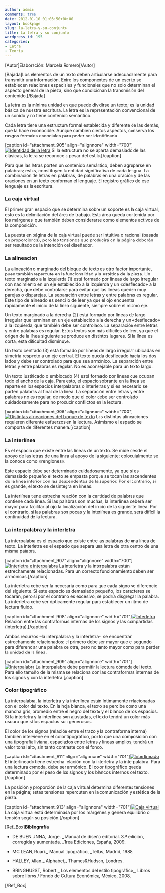 ```yaml
---
author: admin
comments: true
date: 2012-01-10 01:03:50+00:00
layout: bookpage
slug: la-letra-y-su-conjunto
title: La letra y su conjunto
wordpress_id: 195
categories:
- Letra
- Teoría
---
```


[Autor]Elaboración: Marcela Romero[/Autor]

[Bajada]Los elementos de un texto deben articularse adecuadamente para transmitir una información. Entre los componentes de un escrito se establecen relaciones espaciales y funcionales que no solo determinan el aspecto general de la pieza, sino que condicionan la transmisión del contenido.[/Bajada]

La letra es la mínima unidad en que puede dividirse un texto; es la unidad básica de nuestra escritura. La letra es la representación convencional de un sonido y no tiene contenido semántico.

Cada letra tiene una estructura formal establecida y diferente de las demás, que la hace reconocible. Aunque cambien ciertos aspectos, conserva los rasgos formales esenciales para poder ser identificada.

[caption id="attachment_905" align="alignnone" width="700"][![Identidad de la letra](http://www.oert.org/wp-content/uploads/2012/07/T01B_01-letraa_familiasb.jpg)](http://www.oert.org/wp-content/uploads/2012/07/T01B_01-letraa_familiasb.jpg) Si la estructura no se aparta demasiado de las clásicas, la letra se reconoce a pesar del estilo.[/caption]

Para que las letras porten un contenido semántico, deben agruparse en palabras; estas, constituyen la entidad significativa de cada lengua. La combinación de letras en palabras, de palabras en una oración y de las oraciones en un texto conforman el lenguaje. El registro gráfico de ese lenguaje es la escritura.


### La caja virtual


El primer gran espacio que se determina sobre un soporte es la caja virtual, esto es la delimitación del área de trabajo. Esta área queda contenida por los márgenes, que también deben considerarse como elementos activos de la composición.

La puesta en página de la caja virtual puede ser intuitiva o racional (basada en proporciones), pero las tensiones que producirá en la página deberán ser resultado de la intención del diseñador.


### La alineación


La alineación o marginado del bloque de texto es otro factor importante, pues también repercute en la funcionalidad y la estética de la pieza. Un texto marginado a la izquierda (1) está formado por líneas de largo irregular con nacimiento en un eje establecido a la izquierda y un «desflecado» a la derecha, que debe controlarse para evitar que las líneas queden muy parejas o disparejas. La separación entre letras y entre palabras es regular. Este tipo de alineado es sencillo de leer ya que el ojo encuentra rápidamente el inicio de la línea siguiente, siempre sobre el mismo eje.

Un texto marginado a la derecha (2) está formado por líneas de largo irregular que terminan en un eje establecido a la derecha y un «desflecado» a la izquierda, que también debe ser controlado. La separación entre letras y entre palabras es regular. Estos textos son más difíciles de leer, ya que el origen de la línea siguiente se produce en distintos lugares. Si la línea es corta, esta dificultad disminuye.

Un texto centrado (3) está formado por líneas de largo irregular ubicadas en simetría respecto a un eje central. El texto queda desflecado hacia los dos lados y debe ser controlado para que sea armónico. La separación entre letras y entre palabras es regular. No es aconsejable para un texto largo.

Un texto justificado o emblocado (4) está formado por líneas que ocupan todo el ancho de la caja. Para esto, el espacio sobrante en la línea se reparte en los espacios interpalabras o interletras y si es necesario se parten palabras al final de la línea. La separación entre letras y entre palabras no es regular, de modo que el color debe ser controlado cuidadosamente para no producir conflictos en la lectura.

[caption id="attachment_906" align="alignnone" width="700"][![Distintas alineaciones del bloque de texto](http://www.oert.org/wp-content/uploads/2012/07/T01B_02-alineacion.jpg)](http://www.oert.org/wp-content/uploads/2012/07/T01B_02-alineacion.jpg) Las distintas alineaciones requieren diferente esfuerzos en la lectura. Asimismo el espacio se comporta de diferentes manera.[/caption]


### La interlínea


Es el espacio que existe entre las líneas de un texto. Se mide desde el apoyo de las letras de una línea al apoyo de la siguiente; coloquialmente se la conoce como «renglones».

Este espacio debe ser determinado cuidadosamente, ya que si es demasiado pequeño el texto se empasta porque se tocan las ascendentes de la línea inferior con las descendentes de la superior. Por el contrario, si es grande, el texto se desintegra en líneas.

La interlínea tiene estrecha relación con la cantidad de palabras que contiene cada línea.
Si las palabras son muchas, la interlínea deberá ser mayor para facilitar al ojo la localización del inicio de la siguiente línea. Por el contrario, si las palabras son pocas y la interlínea es grande, será difícil la continuidad de la lectura.


### La interpalabra y la interletra


La interpalabra es el espacio que existe entre las palabras de una línea de texto. La interletra es el espacio que separa una letra de otra dentro de una misma palabra.

[caption id="attachment_907" align="alignnone" width="700"][![Interletra e interpalabra](http://www.oert.org/wp-content/uploads/2012/07/T01B_03-sinsal_2.jpg)](http://www.oert.org/wp-content/uploads/2012/07/T01B_03-sinsal_2.jpg) La interletra y la interpalabra están estrechamente relacionadas. Para un correcto funcionamiento deben ser armónicas.[/caption]

La interletra debe ser la necesaria como para que cada signo se diferencie del siguiente. Si este espacio es demasiado pequeño, los caracteres se tocarán, pero si por el contrario es excesivo, se podría disgregar la palabra. La interletra debe ser ópticamente regular para establecer un ritmo de lectura fluido.

[caption id="attachment_908" align="alignnone" width="701"][![Interletra](http://www.oert.org/wp-content/uploads/2012/07/T01B_04a-interletra.jpg)](http://www.oert.org/wp-content/uploads/2012/07/T01B_04a-interletra.jpg) Relación entre las contraformas internas de los signos y las compartidas (interletra).[/caption]

Ambos recursos –la interpalabra y la interletra–  se encuentran estrechamente relacionados: el primero debe ser mayor que el segundo para diferenciar una palabra de otra, pero no tanto mayor como para perder la unidad de la línea.

[caption id="attachment_909" align="alignnone" width="701"][![Interpalabra](http://www.oert.org/wp-content/uploads/2012/07/T01B_04b-interpalabra.jpg)](http://www.oert.org/wp-content/uploads/2012/07/T01B_04b-interpalabra.jpg) La interpalabra debe permitir la lectura cómoda del texto. Para ello tamaño de la misma se relaciona con las contraformas internas de los signos y con la interletra.[/caption]


### Color tipográfico


La interpalabra, la interletra y la interlínea están íntimamente relacionadas con el color del texto. En la hoja blanca, el texto se percibe como una mancha gris, promedio entre el negro del texto y el blanco de los espacios. Si la interletra y la interlínea son ajustadas, el texto tendrá un color más oscuro que si los espacios son generosos.

El color de los signos (relación entre el trazo y la contraforma interna) también interviene en el color tipográfico, por lo que una composición con una tipografía liviana, espaciados entre letras y líneas amplios, tendrá un valor tonal alto, sin tanto contraste con el fondo.

[caption id="attachment_911" align="alignnone" width="701"][![Interlineado](http://www.oert.org/wp-content/uploads/2012/07/T01B_04c-interlineado.jpg)](http://www.oert.org/wp-content/uploads/2012/07/T01B_04c-interlineado.jpg) El interlineado tiene estrecha relación con la interletra y la interpalabra. Para una lectura cómoda, debe ser armónico. El color tipográfico queda determinado por el peso de los signos y los blancos internos del texto.[/caption]

La posición y proporción de la caja virtual determina diferentes tensiones en la página; estas tensiones repercuten en la comunicación y estética de la pieza.

[caption id="attachment_913" align="alignnone" width="701"][![Caja virtual](http://www.oert.org/wp-content/uploads/2012/07/T01B_05-cajavirtual_2.jpg)](http://www.oert.org/wp-content/uploads/2012/07/T01B_05-cajavirtual_2.jpg) La caja virtual está determinada por los márgenes y genera equilibrio o tensión según su posición.[/caption]

[Ref_Box]**Bibliografía**



	
  * DE BUEN UNNA, Jorge. _ Manual de diseño editorial. 3.ª edición, corregida y aumentada. _Trea Ediciones, España, 2009.

	
  * MC LEAN, Ruari._ Manual tipográfico, _Tellus, Madrid, 1988.

	
  * HALLEY, Allan._ Alphabet,_ Thames&Hudson, Londres.

	
  * BRINGHURST, Robert._ Los elementos del estilo tipográfico,_ Libros sobre libros / Fondo de Cultura Económica, México, 2008.


[/Ref_Box]
